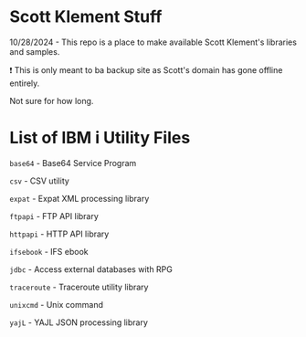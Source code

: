 # Scott Klement Stuff
10/28/2024 - This repo is a place to make available Scott Klement's libraries and samples. 

❗ This is only meant to ba backup site as Scott's domain has gone offline entirely. 

Not sure for how long.

# List of IBM i Utility Files
```base64``` - Base64 Service Program    

```csv``` - CSV utility   

```expat``` - Expat XML processing library    

```ftpapi``` - FTP API library    

```httpapi``` - HTTP API library   

```ifsebook``` - IFS ebook

```jdbc``` - Access external databases with RPG  

```traceroute``` - Traceroute utility library   

```unixcmd``` - Unix command    

```yajL``` - YAJL JSON processing library   
